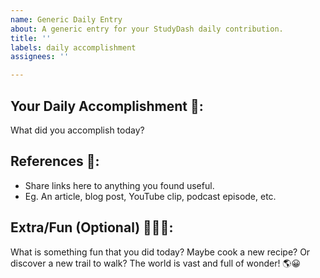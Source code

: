 ```yaml
---
name: Generic Daily Entry
about: A generic entry for your StudyDash daily contribution.
title: ''
labels: daily accomplishment
assignees: ''

---
```


## Your Daily Accomplishment 🚀:
What did you accomplish today?

## References 🔗:
- Share links here to anything you found useful.
- Eg. An article, blog post, YouTube clip, podcast episode, etc.

## Extra/Fun (Optional) 🎈🎉🥳:
What is something fun that you did today? Maybe cook a new recipe? Or discover a new trail to walk? The world is vast and full of wonder! 🌎😀

